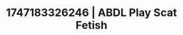 ---
categories:
- Thigh worship
- Mormon wife
- Erotic oil massage
- Vintage boudoir
- Creative kink
image: /assets/images/1747183326246.webp
layout: post
seo:
  description: Featured content with sensual Scat Fetish, ABDL Play. HD images available.
  keywords: Scat Fetish, ABDL Play
  og_image: /assets/images/1747183326246.webp
  schema_type: VisualArtwork
tags:
- ABDL Play
- '#1747183326246'
- Scat Fetish
title: 1747183326246 | ABDL Play Scat Fetish
---